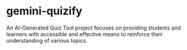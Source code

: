 # gemini-quizify
An AI-Generated Quiz Tool project focuses on providing students and learners with accessible and effective means to reinforce their understanding of various topics.

